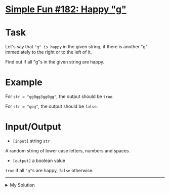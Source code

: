 # [Simple Fun #182: Happy "g"](https://www.codewars.com/kata/58bcd27b7288983803000002)

# Task

Let's say that `"g" is happy` in the given string, if there is another "g" immediately to the right or to the left of
it.

Find out if all "g"s in the given string are happy.

# Example

For `str = "gg0gg3gg0gg"`, the output should be `true`.

For `str = "gog"`, the output should be `false`.

# Input/Output

- `[input]` string `str`

A random string of lower case letters, numbers and spaces.

- `[output]` a boolean value

`true` if all `"g"`s are happy, `false` otherwise.

---

<details><summary>My Solution</summary>

```js
function gHappy(str) {
  for (let i = 0; i < str.length; i++) {
    if (str[i] === 'g' && str[i - 1] !== 'g' && str[i + 1] !== 'g') return false
  }

  return true
}
```

</details>
